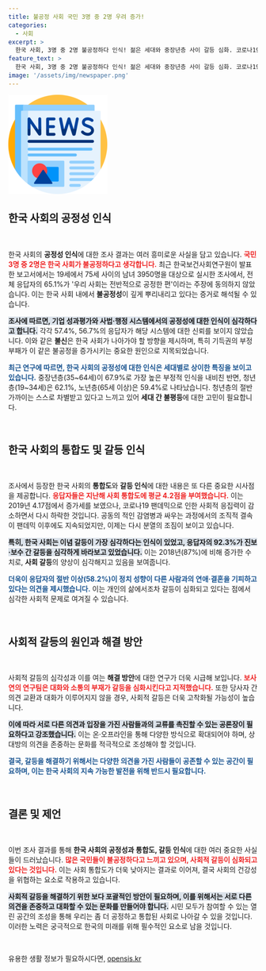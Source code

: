 ```yaml
---
title: 불공정 사회 국민 3명 중 2명 우려 증가!
categories:
  - 사회
excerpt: >
  한국 사회, 3명 중 2명 불공정하다 인식! 젊은 세대와 중장년층 사이 갈등 심화. 코로나19 이후 사회 통합도 하락, 정치적 이념 대립도 심각해져. 진정한 공정성을 위한 대화의 필요성이 제기된다.
feature_text: >
  한국 사회, 3명 중 2명 불공정하다 인식! 젊은 세대와 중장년층 사이 갈등 심화. 코로나19 이후 사회 통합도 하락, 정치적 이념 대립도 심각해져. 진정한 공정성을 위한 대화의 필요성이 제기된다.
image: '/assets/img/newspaper.png'
---
```


<p><img src="/assets/img/newspaper.png" alt="kimp 속보" /></p>

<h2 data-ke-size="size26">한국 사회의 공정성 인식</h2>

<p data-ke-size="size16">&nbsp;</p>

<p>한국 사회의 <b>공정성 인식</b>에 대한 조사 결과는 여러 흥미로운 사실을 담고 있습니다. <b><span style="color: #ee2323;">국민 3명 중 2명은 한국 사회가 불공정하다고 생각합니다.</span></b> 최근 한국보건사회연구원이 발표한 보고서에서는 19세에서 75세 사이의 남녀 3950명을 대상으로 실시한 조사에서, 전체 응답자의 65.1%가 '우리 사회는 전반적으로 공정한 편'이라는 주장에 동의하지 않았습니다. 이는 한국 사회 내에서 <b>불공정성</b>이 깊게 뿌리내리고 있다는 증거로 해석될 수 있습니다.</p>

<p><b><span style="background-color: #21538527;">조사에 따르면, 기업 성과평가와 사법·행정 시스템에서의 공정성에 대한 인식이 심각하다고 합니다.</span></b> 각각 57.4%, 56.7%의 응답자가 해당 시스템에 대한 신뢰를 보이지 않았습니다. 이와 같은 <b>불신</b>은 한국 사회가 나아가야 할 방향을 제시하며, 특히 기득권의 부정부패가 이 같은 불공정을 증가시키는 중요한 원인으로 지목되었습니다.</p>

<p><b><span style="color: #1a5490;">최근 연구에 따르면, 한국 사회의 공정성에 대한 인식은 세대별로 상이한 특징을 보이고 있습니다.</span></b> 중장년층(35~64세)이 67.9%로 가장 높은 부정적 인식을 내비친 반면, 청년층(19~34세)은 62.1%, 노년층(65세 이상)은 59.4%로 나타났습니다. 청년층의 절반 가까이는 스스로 차별받고 있다고 느끼고 있어 <b>세대 간 불평등</b>에 대한 고민이 필요합니다.</p>

<p data-ke-size="size16">&nbsp;</p>

<h2 data-ke-size="size26">한국 사회의 통합도 및 갈등 인식</h2>

<p data-ke-size="size16">&nbsp;</p>

<p>조사에서 등장한 한국 사회의 <b>통합도</b>와 <b>갈등 인식</b>에 대한 내용은 또 다른 중요한 시사점을 제공합니다. <b><span style="color: #ee2323;">응답자들은 지난해 사회 통합도에 평균 4.2점을 부여했습니다.</span></b> 이는 2019년 4.17점에서 증가세를 보였으나, 코로나19 팬데믹으로 인한 사회적 응집력이 감소하면서 다시 하락한 것입니다. 공동의 적인 감염병과 싸우는 과정에서의 조직적 결속이 팬데믹 이후에도 지속되었지만, 이제는 다시 분열의 조짐이 보이고 있습니다.</p>

<p><b><span style="background-color: #21538527;">특히, 한국 사회는 이념 갈등이 가장 심각하다는 인식이 있었고, 응답자의 92.3%가 진보·보수 간 갈등을 심각하게 바라보고 있었습니다.</span></b> 이는 2018년(87%)에 비해 증가한 수치로, <b>사회 갈등</b>의 양상이 심각해지고 있음을 보여줍니다.</p>

<p><b><span style="color: #1a5490;">더욱이 응답자의 절반 이상(58.2%)이 정치 성향이 다른 사람과의 연애·결혼을 기피하고 있다는 의견을 제시했습니다.</span></b> 이는 개인의 삶에서조차 갈등이 심화되고 있다는 점에서 심각한 사회적 문제로 여겨질 수 있습니다.</p>

<p data-ke-size="size16">&nbsp;</p>

<h2 data-ke-size="size26">사회적 갈등의 원인과 해결 방안</h2>

<p data-ke-size="size16">&nbsp;</p>

<p>사회적 갈등의 심각성과 이를 여는 <b>해결 방안</b>에 대한 연구가 더욱 시급해 보입니다. <b><span style="color: #ee2323;">보사연의 연구팀은 대화와 소통의 부재가 갈등을 심화시킨다고 지적했습니다.</span></b> 또한 당사자 간 의견 교환과 대화가 이루어지지 않을 경우, 사회적 갈등은 더욱 고착화될 가능성이 높습니다. </p>

<p><b><span style="background-color: #21538527;">이에 따라 서로 다른 의견과 입장을 가진 사람들과의 교류를 촉진할 수 있는 공론장이 필요하다고 강조했습니다.</span></b> 이는 온·오프라인을 통해 다양한 방식으로 확대되어야 하며, 상대방의 의견을 존중하는 문화를 적극적으로 조성해야 할 것입니다. </p>

<p><b><span style="color: #1a5490;">결국, 갈등을 해결하기 위해서는 다양한 의견을 가진 사람들이 공존할 수 있는 공간이 필요하며, 이는 한국 사회의 지속 가능한 발전을 위해 반드시 필요합니다.</span></b></p>

<p data-ke-size="size16">&nbsp;</p>

<h2 data-ke-size="size26">결론 및 제언</h2>

<p data-ke-size="size16">&nbsp;</p>

<p>이번 조사 결과를 통해 <b>한국 사회의 공정성과 통합도, 갈등 인식</b>에 대한 여러 중요한 사실들이 드러났습니다. <b><span style="color: #ee2323;">많은 국민들이 불공정하다고 느끼고 있으며, 사회적 갈등이 심화되고 있다는 것입니다.</span></b> 이는 사회 통합도가 더욱 낮아지는 결과로 이어져, 결국 사회의 건강성을 위협하는 요소로 작용하고 있습니다.</p>

<p><b><span style="background-color: #21538527;">사회적 갈등을 해결하기 위한 보다 포괄적인 방안이 필요하며, 이를 위해서는 서로 다른 의견을 존중하고 대화할 수 있는 문화를 만들어야 합니다.</span></b> 시민 모두가 참여할 수 있는 열린 공간의 조성을 통해 우리는 좀 더 공정하고 통합된 사회로 나아갈 수 있을 것입니다. 이러한 노력은 궁극적으로 한국의 미래를 위해 필수적인 요소로 남을 것입니다. </p>

<p data-ke-size="size16">&nbsp;</p>
유용한 생활 정보가 필요하시다면, <a href="https://opensis.kr" rel="dofollow">opensis.kr</a>


